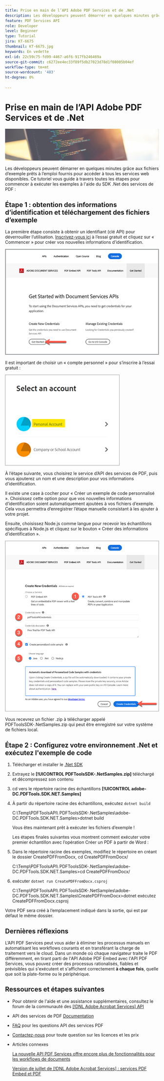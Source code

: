 ```yaml
---
title: Prise en main de l’API Adobe PDF Services et de .Net
description: Les développeurs peuvent démarrer en quelques minutes grâce aux fichiers d’exemple prêts à l’emploi fournis pour accéder à tous les services web disponibles
feature: PDF Services API
role: Developer
level: Beginner
type: Tutorial
jira: KT-6675
thumbnail: KT-6675.jpg
keywords: En vedette
exl-id: 22c59c75-fd99-4467-a6f6-917fb246469a
source-git-commit: c6272ee4ec33f89f5db27023d78d1f08005b04ef
workflow-type: tm+mt
source-wordcount: '483'
ht-degree: 0%

---
```


# Prise en main de l’API Adobe PDF Services et de .Net

![Créer une image PDF principale](assets/GettingStartedJava_hero.jpg)

Les développeurs peuvent démarrer en quelques minutes grâce aux fichiers d’exemple prêts à l’emploi fournis pour accéder à tous les services web disponibles. Ce tutoriel vous guide à travers toutes les étapes pour commencer à exécuter les exemples à l&#39;aide du SDK .Net des services de PDF :

## Étape 1 : obtention des informations d’identification et téléchargement des fichiers d’exemple

La première étape consiste à obtenir un identifiant (clé API) pour déverrouiller l’utilisation. [Inscrivez-vous ici](https://www.adobe.io/apis/documentcloud/dcsdk/gettingstarted.html) à l’essai gratuit et cliquez sur « Commencer » pour créer vos nouvelles informations d’identification.

![Etape 1 :](assets/GettingStartedJava_step1.png)

Il est important de choisir un « compte personnel » pour s’inscrire à l’essai gratuit :

![Personnel](assets/GettingStartedJava_personal.png)

À l’étape suivante, vous choisirez le service d’API des services de PDF, puis vous ajouterez un nom et une description pour vos informations d’identification.

Il existe une case à cocher pour « Créer un exemple de code personnalisé ». Choisissez cette option pour que vos nouvelles informations d’identification soient automatiquement ajoutées à vos fichiers d’exemple. Cela vous permettra d’enregistrer l’étape manuelle consistant à les ajouter à votre projet.

Ensuite, choisissez Node.js comme langue pour recevoir les échantillons spécifiques à Node.js et cliquez sur le bouton « Créer des informations d’identification ».

![Informations d&#39;identification](assets/GettingStartedJava_credentials.png)

Vous recevrez un fichier .zip à télécharger appelé PDFToolsSDK-.NetSamples.zip qui peut être enregistré sur votre système de fichiers local.

## Étape 2 : Configurez votre environnement .Net et exécutez l&#39;exemple de code

1. Télécharger et installer le [.Net SDK](https://dotnet.microsoft.com/learn/dotnet/hello-world-tutorial/install)
1. Extrayez le **[!UICONTROL PDFToolsSDK-.NetSamples.zip]** téléchargé et décompressez son contenu
1. cd vers le répertoire racine des échantillons **[!UICONTROL adobe-DC.PDFTools.SDK.NET.Samples]**
1. À partir du répertoire racine des échantillons, exécutez `dotnet build`

   C:\Temp\PDFToolsAPI\ PDFToolsSDK-.NetSamples\adobe-DC.PDFTools.SDK.NET.Samples>dotnet build

   Vous êtes maintenant prêt à exécuter les fichiers d’exemple !

   Les étapes finales suivantes vous montrent comment exécuter votre premier échantillon avec l’opération Créer un PDF à partir de Word :

1. Dans le répertoire racine des exemples, modifiez le répertoire en créant le dossier CreatePDFFromDocx, cd CreatePDFFromDocx/

   C:\Temp\PDFToolsAPI\ PDFToolsSDK-.NetSamples\adobe-DC.PDFTools.SDK.NET.Samples>cd CreatePDFFromDocx/

1. exécuter `dotnet run CreatePDFFromDocx.csproj`

   C:\Temp\PDFToolsAPI\ PDFToolsSDK-.NetSamples\adobe-DC.PDFTools.SDK.NET.Samples\CreatePDFFromDocx>dotnet exécutez CreatePDFFromDocx.csproj

Votre PDF sera créé à l’emplacement indiqué dans la sortie, qui est par défaut le même dossier.

## Dernières réflexions

L’API PDF Services peut vous aider à éliminer les processus manuels en automatisant les workflows courants et en transférant la charge de traitement vers le cloud. Dans un monde où chaque navigateur traite le PDF différemment, en tirant parti de l&#39;API Adobe PDF Embed avec l&#39;API PDF Services, vous pouvez créer des processus rationalisés, fiables et prévisibles qui s&#39;exécutent et s&#39;affichent correctement **à chaque fois**, quelle que soit la plate-forme ou le périphérique.

## Ressources et étapes suivantes

* Pour obtenir de l&#39;aide et une assistance supplémentaires, consultez le forum de la communauté des [[!DNL Adobe Acrobat Services] API](https://community.adobe.com/t5/document-cloud-sdk/bd-p/Document-Cloud-SDK?page=1&amp;sort=latest_replies&amp;filter=all)

* API des services de PDF [Documentation](https://www.adobe.com/go/pdftoolsapi_doc)

* [FAQ](https://community.adobe.com/t5/contentarchivals/contentarchivedpage/message-uid/10726197) pour les questions API des services PDF

* [Contactez-nous](https://www.adobe.com/go/pdftoolsapi_requestform) pour toute question sur les licences et les prix

* Articles connexes

  [La nouvelle API PDF Services offre encore plus de fonctionnalités pour les workflows de documents](https://community.adobe.com/t5/acrobat-services-api-discussions/new-pdf-tools-api-brings-more-capabilities-for-document-services/m-p/11294170)

  [Version de juillet de [!DNL Adobe Acrobat Services] : services PDF Embed et PDF](https://medium.com/adobetech/july-release-of-adobe-document-services-pdf-embed-and-pdf-tools-17211bf7776d)
